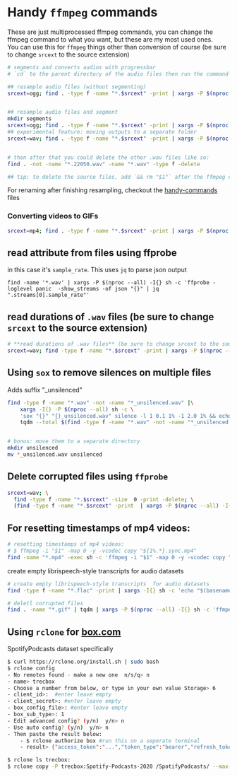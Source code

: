 # Handy `ffmpeg` commands

These are just multiprocessed ffmpeg commands, you can change the ffmpeg command to what you want, but these are my most used ones.  
You can use this for `ffmpeg` things other than conversion of course (be sure to change `srcext` to the source extension)

```bash
# segments and converts audios with progressbar
# `cd` to the parent directory of the audio files then run the command

## resample audio files (without segmenting)
srcext=ogg; find . -type f -name "*.$srcext" -print | xargs -P $(nproc --all) -I{} sh -c 'ffmpeg -n -hide_banner -loglevel error -i "$1" -ar 22050 -ac 1  "${1%.*}.22050.wav" | echo "" ' -- {} | tqdm --unit .$srcext --total $(find -type f -name "*.$srcext" | wc -l) > /dev/null


## resample audio files and segment
mkdir segments
srcext=ogg; find . -type f -name "*.$srcext" -print | xargs -P $(nproc --all) -I{} sh -c 'ffmpeg -n -hide_banner -loglevel error -i "$1" -ar 22050 -ac 1 -f segment -segment_time 10 "${1%.*}.seg%03d.22050.wav" | echo "" ' -- {} | tqdm --unit .$srcext --total $(find -type f -name "*.$srcext" | wc -l) > /dev/null
## experimental feature: moving outputs to a separate folder
srcext=wav; find . -type f -name "*.$srcext" -print | xargs -P $(nproc --all) -I{} sh -c 'mkdir -p "segments/$(dirname ${1})"; ffmpeg -i "$1" -hide_banner -y -loglevel panic -f segment -segment_time 6 -c copy "segments/${1%.*}.seg%03d.wav" && echo ""' -- {} | tqdm --total $(find -type f -name "*.$srcext" | wc -l) > /dev/null


# then after that you could delete the other .wav files like so:
find . -not -name "*.22050.wav" -name "*.wav" -type f -delete

## tip: to delete the source files, add `&& rm "$1"` after the ffmpeg command before the `| echo ..`

```

For renaming after finishing resampling, checkout the [handy-commands](handy-commandline.md#file-editing) files

### Converting videos to GIFs

```sh
srcext=mp4; find . -type f -name "*.$srcext" -print | xargs -P $(nproc --all) -I{} sh -c 'ffmpeg -hide_banner -loglevel fatal -y -i "{}" -vf "fps=10,scale=320:-1:flags=lanczos,split[s0][s1];[s0]palettegen[p];[s1][p]paletteuse" -loop 0 "{}.gif" && echo ""'|tqdm --total $(find -name "*.mp4"|wc -l) >/dev/null
```

## read attribute from files using ffprobe

in this case it's `sample_rate`. This uses `jq` to parse json output

```
find -name '*.wav' | xargs -P $(nproc --all) -I{} sh -c 'ffprobe -loglevel panic  -show_streams -of json "{}" | jq ".streams[0].sample_rate"'
```

## read durations of `.wav` files (be sure to change `srcext` to the source extension)

```bash
# **read durations of .wav files** (be sure to change srcext to the source extension)
srcext=wav; find -type f -name "*.$srcext" -print | xargs -P $(nproc --all) -I{} sh -c 'ffprobe -i "$1" -show_entries format=duration -v quiet -of csv="p=0" ' _ {} \; | (tqdm --total $(find -name "*.$srcext" | wc -l) ) | (awk '{ sum += $1 } END { print sum/60 " minutes" }')
```


## Using `sox` to remove silences on multiple files

Adds suffix "_unsilenced"

```sh
find -type f -name "*.wav" -not -name "*_unsilenced.wav" |\
	xargs -I{} -P $(nproc --all) sh -c \
	'sox "{}" "{}_unsilenced.wav" silence -l 1 0.1 1% -1 2.0 1% && echo""' | \
	tqdm --total $(find -type f -name "*.wav" -not -name "*_unsilenced.wav"|wc -l)


# bonus: move them to a separate directory
mkdir unsilenced
mv *_unsilenced.wav unsilenced
```

## Delete corrupted files using `ffprobe`

```bash
srcext=wav; \
  find -type f -name "*.$srcext" -size  0 -print -delete; \
  (find -type f -name "*.$srcext" -print  | xargs -P $(nproc --all) -I{} sh -c 'ffprobe -loglevel error -hide_banner "$1"; echo "$1,$?" ' -- {}) | xargs -I{} echo {} | (tqdm --total $(find -name "*.$srcext" | wc -l)) | grep ,1 | awk -F',' '{print $1}' | xargs -I{} rm "{}"
```

## For resetting timestamps of mp4 videos:

```bash
# resetting timestamps of mp4 videos:
# $ ffmpeg -i "$1" -map 0 -y -vcodec copy "${1%.*}.sync.mp4"
find -name "*.mp4" -exec sh -c 'ffmpeg -i "$1" -map 0 -y -vcodec copy "${1%.*}.sync.mp4" &' sh {} \;
```

create empty librispeech-style transcripts  for audio datasets

```bash
# create empty librispeech-style transcripts  for audio datasets
find -type f -name "*.flac" -print | xargs -I{} sh -c 'echo "$(basename ${1%.*}) " >> "$(dirname "$1")/trans.trans.txt" ' -- {}
```

```bash
# deletl corrupted files
find . -name "*.gif" | tqdm | xargs -P $(nproc --all) -I{} sh -c 'ffmpeg -v error -i "{}" -f null - || rm "{}" 2>/dev/null'

```

## Using `rclone` for [box.com](http://box.com)

SpotifyPodcasts dataset specifically

```bash
$ curl https://rclone.org/install.sh | sudo bash
$ rclone config
- No remotes found - make a new one  n/s/q> n
- name> trecbox 
- Choose a number from below, or type in your own value Storage> 6
- client_id>:  #enter leave empty
- client_secret>: #enter leave empty
- box_config_file>: #enter leave empty
- box_sub_type>: 1
- Edit advanced config? (y/n)  y/n> n
- Use auto config? (y/n)  y/n> n
- Then paste the result below:
	- $ rclone authorize box #run this on a seperate terminal
	- result> {"access_token":"...","token_type":"bearer","refresh_token":"...","expiry":"2021-02-17T17:38:29.996461488+03:00"}

$ rclone ls trecbox:
$ rclone copy -P trecbox:Spotify-Podcasts-2020 /SpotifyPodcasts/ --max-backlog=999999 --drive-chunk-size=512M --transfers=45 --checkers=45 --buffer-size=75M
```
